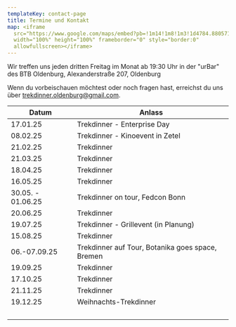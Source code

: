 ```yaml
---
templateKey: contact-page
title: Termine und Kontakt
map: <iframe
  src="https://www.google.com/maps/embed?pb=!1m14!1m8!1m3!1d4784.880571811187!2d8.202221!3d53.156139!3m2!1i1024!2i768!4f13.1!3m3!1m2!1s0x0%3A0xc8970fb1feaefc4c!2sBest+Western+Hotel+Heide+Oldenburg!5e0!3m2!1sen!2sus!4v1563031014541!5m2!1sen!2sus"
  width="100%" height="100%" frameborder="0" style="border:0"
  allowfullscreen></iframe>
---
```

Wir treffen uns jeden dritten Freitag im Monat ab 19:30 Uhr in der "urBar" des BTB Oldenburg, Alexanderstraße 207, Oldenburg

Wenn du vorbeischauen möchtest oder noch fragen hast, erreichst du uns über [trekdinner.oldenburg@gmail.com](mailto:trekdinner.oldenburg@gmail.com).

| Datum              | Anlass                                           |
| ------------------ | ------------------------------------------------ |
| 1﻿7.01.25           | Trekdinner - Enterprise Day                      |
| 0﻿8.02.25           | Trekdinner - Kinoevent in Zetel                  |
| 2﻿1.02.25           | Trekdinner                                       |
| 2﻿1.03.25           | Trekdinner                                       |
| 1﻿8.04.25           | Trekdinner                                       |
| 1﻿6.05.25           | Trekdinner                                       |
| 3﻿0.05. - 01.06.25  | Trekdinner on tour, Fedcon Bonn                  |
| 2﻿0.06.25           | Trekdinner                                       |
| 19.07.25           | Trekdinner - Grillevent (in Planung)             |
| 1﻿5.08.25           | Trekdinner                                       |
| 0﻿6.-07.09.25       | Trekdinner auf Tour, Botanika goes space, Bremen |
| 1﻿9.09.25           | Trekdinner                                       |
| 17.10.25           | Trekdinner                                       |
| 2﻿1.11.25           | Trekdinner                                       |
| 19.12.25           | Weihnachts-Trekdinner                            |
|﻿